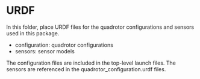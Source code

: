 # URDF
In this folder, place URDF files for the quadrotor configurations and sensors
used in this package.

- configuration:	quadrotor configurations
- sensors:			sensor models

The configuration files are included in the top-level launch files. The sensors
are referenced in the quadrotor_configuration.urdf files.
